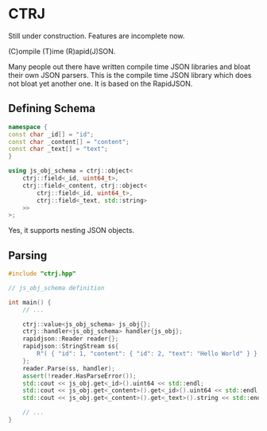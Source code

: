 CTRJ
====

Still under construction. Features are incomplete now.

(C)ompile (T)ime (R)apid(J)SON.

Many people out there have written compile time JSON libraries and bloat their own JSON parsers. This is the compile time JSON library which does not bloat yet another one. It is based on the RapidJSON.

## Defining Schema

```C++
namespace {
const char _id[] = "id";
const char _content[] = "content";
const char _text[] = "text";
}

using js_obj_schema = ctrj::object<
    ctrj::field<_id, uint64_t>,
    ctrj::field<_content, ctrj::object<
        ctrj::field<_id, uint64_t>,
        ctrj::field<_text, std::string>
    >>
>;
```

Yes, it supports nesting JSON objects.

## Parsing

```C++
#include "ctrj.hpp"

// js_obj_schema definition

int main() {
    // ...

    ctrj::value<js_obj_schema> js_obj{};
    ctrj::handler<js_obj_schema> handler{js_obj};
    rapidjson::Reader reader{};
    rapidjson::StringStream ss{
        R"( { "id": 1, "content": { "id": 2, "text": "Hello World" } } )"
    };
    reader.Parse(ss, handler);
    assert(!reader.HasParseError());
    std::cout << js_obj.get<_id>().uint64 << std::endl;
    std::cout << js_obj.get<_content>().get<_id>().uint64 << std::endl;
    std::cout << js_obj.get<_content>().get<_text>().string << std::endl;

    // ...
}
```

